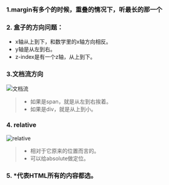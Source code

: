 ### 1.margin有多个的时候，重叠的情况下，听最长的那一个

### 2. 盒子的方向问题：
- x轴从上到下，和数学里的x轴方向相反。
- y轴是从左到右。
- z-index是有一个z轴，从上到下。

### 3.文档流方向
![文档流](/img/%E6%96%87%E6%A1%A3%E6%B5%81%E7%9A%84%E6%96%B9%E5%90%91.png)

> - 如果是span，就是从左到右挨着。  
> - 如果是div，就是从上到小。

### 4. relative
![relative](/img/relative.png)
> - 相对于它原来的位置而言的。  
> - 可以给absolute做定位。

### 5. *代表HTML所有的内容都选。